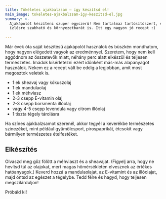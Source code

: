 ```yaml
---
title: Tökéletes ajakbalzsam – így készítsd el!
main_image: tokeletes-ajakbalzsam-igy-keszitsd-el.jpg
summary: >-
  Ajakápolót készíteni szuper egyszerű! Nem tartalmaz tartósítószert, saját
  ízlésre szabható és környezetbarát is. Itt egy nagyon jó recept :)
  
---
```


Már évek óta saját készítésű ajakápolót használok és büszkén mondhatom, hogy
nagyon elégedett vagyok az eredménnyel. Szeretem, hogy nem kell aggódnom az
összetevők miatt, néhány perc alatt elkészül és teljesen természetes. Imádok
kísérletezni ezért időnként más-más alapanyagot használok. Nekem ez a recept
vált be eddig a legjobban, amit most megosztok veletek is.

*   1 ek sheavaj vagy kókuszolaj
*   1 ek mandulaolaj
*   1 ek méhviasz
*   2-3 csepp E-vitamin olaj
*   2-3 csepp borsmenta illóolaj
*   vagy 4-5 csepp levendula vagy citrom illóolaj
*   1 tiszta tégely tárolásra

Ha színes ajakbalzsamot szerenél, akkor tegyél a keverékbe természetes
szinezéket, mint például gyümölcsport, pirospaprikát, étcsokit vagy bármilyen
természetes ételfestéket.

## Elkészítés

Olvaszd meg gőz fölött a méhviaszt és a sheavajat. (Figyelj arra, hogy ne
hevítsd túl az olajokat, mert magas hőmérsékleten elvesznek az értékes
hatóanyagok.) Keverd hozzá a mandulaolajat, az E-vitamint és az illóolajat, majd
öntsd az egészet a tégelybe. Tedd félre és hagyd, hogy teljesen megszilárduljon!

Próbáld ki!



